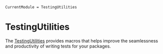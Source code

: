 ```@meta
CurrentModule = TestingUtilities
```

# TestingUtilities

The [TestingUtilities](https://github.com/curtd/TestingUtilities.jl) provides macros that helps improve the seamlessness and productivity of writing tests for your packages. 

```@index
```
